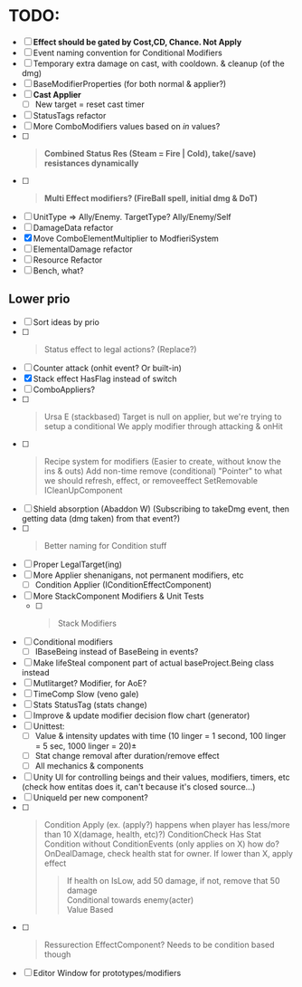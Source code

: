 # TODO:  
- [ ] **Effect should be gated by Cost,CD, Chance. Not Apply**
- [ ] Event naming convention for Conditional Modifiers
- [ ] Temporary extra damage on cast, with cooldown. & cleanup (of the dmg)
- [ ] BaseModifierProperties (for both normal & applier?)
- [ ] **Cast Applier**
  - [ ] New target = reset cast timer
- [ ] StatusTags refactor
- [ ] More ComboModifiers values based on *in* values?
- [ ] >**Combined Status Res (Steam = Fire | Cold), take(/save) resistances dynamically**
- [ ] >**Multi Effect modifiers? (FireBall spell, initial dmg & DoT)**
- [ ] UnitType => Ally/Enemy. TargetType? Ally/Enemy/Self
- [ ] DamageData refactor
- [x] Move ComboElementMultiplier to ModfieriSystem
- [ ] ElementalDamage refactor
- [ ] Resource Refactor
- [ ] Bench, what?

## Lower prio

- [ ] Sort ideas by prio
- [ ] >Status effect to legal actions? (Replace?)
- [ ] Counter attack (onhit event? Or built-in)
- [x] Stack effect HasFlag instead of switch
- [ ] ComboAppliers?
- [ ] >Ursa E (stackbased)
    Target is null on applier, but we're trying to setup a conditional
    We apply modifier through attacking & onHit
- [ ] >Recipe system for modifiers (Easier to create, without know the ins & outs)
    Add non-time remove (conditional)
    "Pointer" to what we should refresh, effect, or removeeffect
    SetRemovable ICleanUpComponent
- [ ] Shield absorption (Abaddon W) (Subscribing to takeDmg event, then getting data (dmg taken) from that event?)
- [ ] >Better naming for Condition stuff
- [ ] Proper LegalTarget(ing)
- [ ] More Applier shenanigans, not permanent modifiers, etc
  - [ ] Condition Applier (IConditionEffectComponent)
- [ ] More StackComponent Modifiers & Unit Tests
  - [ ] >Stack Modifiers
- [ ] Conditional modifiers
  - [ ] IBaseBeing instead of BaseBeing in events? 
- [ ] Make lifeSteal component part of actual baseProject.Being class instead
- [ ] Mutlitarget? Modifier, for AoE?
- [ ] TimeComp Slow (veno gale)
- [ ] Stats StatusTag (stats change)
- [ ] Improve & update modifier decision flow chart (generator)
- [ ] Unittest:
  - [ ] Value & intensity updates with time (10 linger = 1 second, 100 linger = 5 sec, 1000 linger = 20)±
  - [ ] Stat change removal after duration/remove effect
  - [ ] All mechanics & components
- [ ] Unity UI for controlling beings and their values, modifiers, timers, etc (check how entitas does it, can't because it's closed source...)
- [ ] UniqueId per new component?
- [ ] >Condition Apply (ex. (apply?) happens when player has less/more than 10 X(damage, health, etc)?)
  > ConditionCheck Has Stat  
  > Condition without ConditionEvents (only applies on X) how do?  
  >  OnDealDamage, check health stat for owner. If lower than X, apply effect  
  >>  If health on IsLow, add 50 damage, if not, remove that 50 damage  
     Conditional towards enemy(acter)  
     Value Based   
- [ ] >Ressurection EffectComponent? Needs to be condition based though
- [ ] Editor Window for prototypes/modifiers